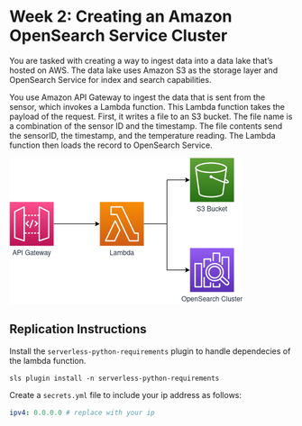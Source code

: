 # Week 2: Creating an Amazon OpenSearch Service Cluster

You are tasked with creating a way to ingest data into a data lake that’s hosted on AWS. The data lake uses Amazon S3 as the storage layer and OpenSearch Service for index and search capabilities.

You use Amazon API Gateway to ingest the data that is sent from the sensor, which invokes a Lambda function. This Lambda function takes the payload of the request. First, it writes a file to an S3 bucket. The file name is a combination of the sensor ID and the timestamp. The file contents send the sensorID, the timestamp, and the temperature reading. The Lambda function then loads the record to OpenSearch Service.

![Architecture Diagram](arch.png)

## Replication Instructions

Install the `serverless-python-requirements` plugin to handle dependecies of the lambda function.

```
sls plugin install -n serverless-python-requirements
```

Create a `secrets.yml` file to include your ip address as follows:

```yaml
ipv4: 0.0.0.0 # replace with your ip
```